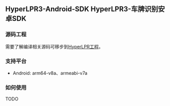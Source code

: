 ## HyperLPR3-Android-SDK   HyperLPR3-车牌识别安卓SDK

### 源码工程

需要了解编译相关源码可移步到[HyperLPR工程](https://github.com/szad670401/HyperLPR)。

### 支持平台

- Android: arm64-v8a、armeabi-v7a

### 如何使用

TODO
